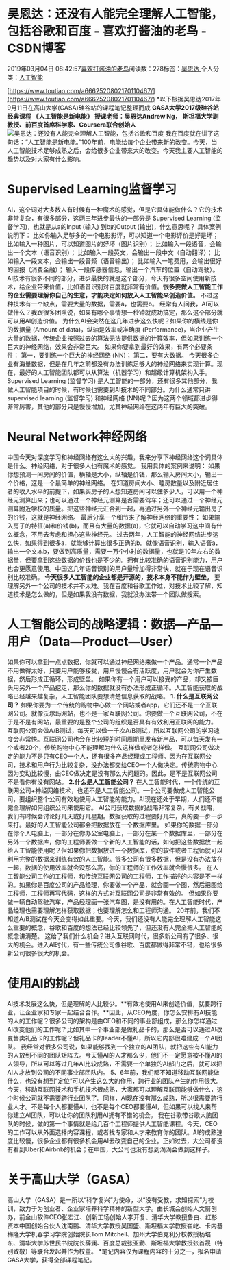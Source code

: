 
# 吴恩达：还没有人能完全理解人工智能，包括谷歌和百度 - 喜欢打酱油的老鸟 - CSDN博客


2019年03月04日 08:42:57[喜欢打酱油的老鸟](https://me.csdn.net/weixin_42137700)阅读数：278标签：[吴恩达																](https://so.csdn.net/so/search/s.do?q=吴恩达&t=blog)个人分类：[人工智能																](https://blog.csdn.net/weixin_42137700/article/category/7820233)


[https://www.toutiao.com/a6662520802170110467/](https://www.toutiao.com/a6662520802170110467/)
*以下根据吴恩达2017年9月11日在高山大学(GASA)硅谷站的课程笔记整理而成
**GASA大学2017级硅谷站经典课程**
**《人工智能是新电能》**
**授课老师：吴恩达Andrew Ng，**
**斯坦福大学副教授、前百度首席科学家、Coursera联合创始人**
![吴恩达：还没有人能完全理解人工智能，包括谷歌和百度](http://p1.pstatp.com/large/pgc-image/ae4af4a942df41ca971a0b1238aab43e)
我在百度就在讲了这句话：“人工智能是新电能。”100年前，电能给每个企业带来新的改变。今天，当人工智能技术足够成熟之后，会给很多企业带来大的改变。今天我主要人工智能的趋势以及对大家有什么影响。
# Supervised Learning监督学习
AI，这个词对大多数人有时候有一种魔术的感觉，但是它具体能做什么？它的技术非常复杂，有很多部分，这两三年进步最快的一部分是 Supervised Learning (监督学习)，也就是从a的Input (输入) 到b的Output (输出)，什么意思呢？
具体案例说明下：
比如你输入足够多的一个电影影评，可以知道一个电影评价是好是坏；
比如输入一种图片，可以知道图片的好坏（图片识别）；
比如输入一段语音，会输出一个文本（语音识别）；
比如输入一段英文，会输出一段中文（自动翻译）；
比如输入一段文本，会输出一段音频（语音输出）；
比如输入一笔费用，会输出很好的回报（消费金融）；
输入一段传感器信息，输出一个汽车的位置（自动驾驶）。
AI技术有很多不同的部分，进步最快的就是这个部分，今天有很多空间使用新技术，给企业带来价值，比如语音识别对百度就非常有价值。**很多要做人工智能工作的企业需要理解你自己的生意，才能决定如何放入人工智能来创造价值。**
不过这种技术有一个缺点，需要大量的数据，需要a，也需要b。
经常有人问我，AI可以做什么？我跟很多团队说，如果有哪个事情想一秒钟就成功搞定，那么这个部分就可以用AI创造价值。
为什么AI会突然在这几年进步这么快呢？如果你的横线是你的数据量 (Amount of data)，纵轴是效率或准确度 (Performance)，当企业产生大量的数据，传统企业按照过去的算法无法提供数据的计算效率，但如果训练一个巨大的神经网络，效果会非常巨大。
如果你要拿到最好的效果，有两个必要条件：
第一，要训练一个巨大的神经网络 (NN)；
第二，要有大数据。
今天很多企业有海量数据，但是在几年之前都没有办法训练足够大的神经网络来实现计算。现在，最好的人工智能团队都可以从算法（机器学习）和超级计算机架构入手。
Supervised Learning (监督学习) 是人工智能的一部分，还有很多其他部分，我做人工智能项目的时候，有时候也需要到AI技术的不同部分。为什么通常只讲supervised learning (监督学习) 和神经网络 (NN)呢？因为这两个领域都进步得非常厉害，其他的部分只是慢慢增加，尤其神经网络在这两年有巨大的突破。
# Neural Network神经网络
中国今天对深度学习和神经网络有这么大的兴趣，我来分享下神经网络这个词具体是什么。神经网络，对于很多人也有魔术的感觉。
我用具体的案例来说明：
如果你想预测一间房间的价值，横轴是大小，纵轴是价钱，那么输入房间大小，输出一个价格，这是一个最简单的神经网络。
在知道房间大小、睡房数量以及附近居住者的收入水平的前提下，如果买房子的人想知道房间可以住多少人，可以用一个神经元测算出来；也可以通过一个神经元测算是否需要驾车；还可以通过一个神经元测算附近学校的质量。把这些神经元汇合到一起，再通过另外一个神经元输出房子的价钱，这就是神经网络。
最后分享一个细节来了解神经网络的重要性：
如果输入房子的特征(a)和价钱(b)，而且有大量的数据(a)，它就可以自动学习这中间有什么概念，不用去考虑和担心这些神经元。
过去两年，人工智能的神经网络进步这么快，如果得到很多a，就能够计算出很多正确的b。就像语音识别，输入语音a，输出一个文本b，要做到高质量，需要一万个小时的数据量，也就是10年左右的数据量，但要拿到这些数据的价钱也是不少的。拥有比较准确的语音识别能力，用户也会更愿意使用。中国这几年语音识别的用户量增加得非常快，就在于现在语音识别比较准确。
**今天很多人工智能的企业都是开源的，技术本身不能作为壁垒。**
要理解另外一个公司的技术并不太难。我在百度和谷歌工作过，对技术比较了解，知道技术是怎么做的，但是如果我没有数据，我就没办法带一个团队做搜索。
# 人工智能公司的战略逻辑：数据—产品—用户（Data—Product—User）
如果你可以拿到一点点数据，你就可以通过神经网络来做一个产品。通常一个产品不用做得太好，只要用户能够接受，用户慢慢会有活跃度，用户就会为你产生数据，然后形成正循环，形成壁垒。
如果你有一个用户可以接受的产品，却又被巨头用另外一个产品挖走，那么你的数据就没有办法形成正循环。人工智能获取的战略已经越来越复杂，人工智能团队要想清楚信息获取的战略。
**1. 什么是互联网公司？**
如果你要为一个传统的购物中心做一个网站或者app，它们还不是一个互联网公司。就像沃尔玛网站，也不是一家互联网公司。你要做一个互联网公司，不在于是不是有网站，最重要的是整个公司的组织是否具有有效利用互联网的能力。
互联网公司会做A/B测试，每天可以做一千次A/B测试，所以互联网公司的学习速度会非常快。互联网公司也会在比较短的时间周期里发布新产品，可以每天发布一个或者20个，传统购物中心不能理解为什么这样做或者怎样做。
互联网公司做决定的能力不是只有CEO一个人，还有很多产品经理或工程师。因为在互联网公司，技术和用户行为比较复杂，没办法都交给CEO一个人做决定。传统购物中心因为变动比较慢，由CEO做决定是没有那么大问题的。因此，是不是互联网公司不是看你有没有网站。
**2.什么是人工智能公司？**
在人工智能时代，一个传统的互联网公司+神经网络技术，也还不是人工智能公司。一个公司要做成人工智能公司，要组织整个公司有效地使用人工智能的能力。AI现在还处于早期，人们还不能完全理解如何组织公司来使用它。
AI公司获取数据的战略非常复杂，有关战略，我们有时候会讨论好几天或好几星期。数据获取的过程要好几年，真的要一步一步来打。最好的人工智能公司都会把数据放在一个数据库里。
如果你的数据一部分在你个人电脑上，一部分在你办公室电脑上，一部分在某一个数据库里，一部分在另外一个数据库，你的工程师要做一个新的人工智能的话，如何把这些数据放一起给人工智能使用呢？但如果你把数据放进一个数据库，你的软件或者工程师就可以利用完整的数据来训练有效的人工智能。很多公司有很多数据，但是没有办法放在一起，数据的使用效率就会没那么高，你的工程师的工作效率就会慢很多。
在人工智能公司工作的工程师，和传统互联网公司的工程师，工作描述的内容是不一样的。如果你是百度公司的产品经理，你要做一个产品，就会画一个图，然后把图给工程师，工程师再写代码，这样的方式对互联网公司是非常有效的。
但如果你要做一辆自动驾驶汽车，产品经理画一张汽车图，是没有用的。在人工智能时代，产品经理也需要理解怎样获取数据；也要理解怎么和工程师沟通。
20年前，我们不知道A/B测试在今天会变得如此重要。今天，我们还没有人能完全理解人工智能这么重要的概念，谷歌和百度的想法已经比较领先了，但还没有人完全把人工智能的概念讲清楚。
这给了我们什么机会？进入互联网时代，很多新公司有了很多、很大的机会。进入AI时代，有一些传统公司像谷歌、百度都做得非常不错，也给很多新公司很多很大的机会。
# 使用AI的挑战
AI技术发展这么快，但是理解的人比较少。**有效地使用AI来创造价值，就要跨行业，让企业家和专家一起结合合作。**因此，从CEO角度，你怎么安排有AI技能的人的工作呢？很多公司的架构是由CEO和不同的事业部组成，那么你怎样通过AI改变他们的工作呢？比如其中一个事业部是做礼品卡的，那么是否可以通过AI改变售卖礼品卡的工作呢？但礼品卡的leader不懂AI，所以它内部很难建成一个AI团队。
我经常对很多公司说，如果能够找到一个独立的AI团队，就把这些有AI能力的人放到不同的团队矩阵去。今天懂AI的人才那么少，他们不一定愿意被不懂AI的人领导，所以可以等过几年AI比较成熟，不需要一个单独的AI部门之后，就可以把AI人才放到公司的不同事业部团队内。
5、6年前，我们都不知道移动互联网能做什么，也没有想到“定位”可以产生这么大的作用，跨行业的团队产生的作用很大。今天，移动互联网技术和手机技术很成熟，大家都可以理解互联网能够做什么，这个时候公司就不需要跨行业团队了。同样，AI现在没有那么成熟，所以很需要跨行业人才。不是每个人都要懂AI，也不是每个CEO都要懂AI，但如果可以找人来帮你建立AI团队，可以让你的团队利用AI拥有不错的机会。
我在谷歌带谷歌大脑团队的时候，做的第一个事情就是给几百个工程师提供人工智能课程。今天，CEO的工作可以从外面选择内容课程，或者找专家和人才来教育你的团队。AI的成熟速度比较慢，很多企业都有很多机会用AI去改变自己的企业。正如过去，大公司都没有看到Uber和Airbnb的机会；在中国，大公司也没有想到滴滴会做到这样子。
# 关于高山大学（GASA）
高山大学（GASA）是一所以“科学复兴”为使命，以“没有受教，求知探索”为校训，致力于为创业者、企业家培养科学精神的新型大学。由长城会创始人文厨创办，前金山软件CEO张宏江、创新工场创始人李开复、清华大学教授鲁白、红杉资本中国创始合伙人沈南鹏、清华大学教授吴国盛、斯坦福大学教授崔屹、卡内基梅隆大学机器学习学院创始院长Tom Mitchell、加州大学伯克利分校教授杨培东、清华大学苏世民书院院长薛澜、百度总裁张亚勤、斯坦福大学教授张首晟（特别致敬）等联合发起并作为校董。
*笔记内容仅为课程内容的十分之一，报名申请GASA大学，获得全部课程笔记。

